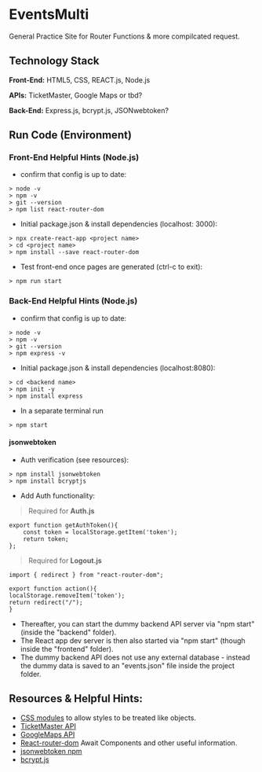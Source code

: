 # EventsMulti
General Practice Site for Router Functions & more compilcated request.  

## Technology Stack
**Front-End:** HTML5, CSS, REACT.js, Node.js

**APIs:** TicketMaster, Google Maps or tbd?

**Back-End:** Express.js, bcrypt.js, JSONwebtoken?


## Run Code (Environment)
### Front-End Helpful Hints (Node.js)
- confirm that config is up to date:

```
> node -v
> npm -v
> git --version
> npm list react-router-dom
```

- Initial package.json & install dependencies (localhost: 3000):
```
> npx create-react-app <project name>
> cd <project name>
> npm install --save react-router-dom
```
- Test front-end once pages are generated (ctrl-c to exit):
```
> npm run start
```

### Back-End Helpful Hints (Node.js)
- confirm that config is up to date:

```
> node -v
> npm -v
> git --version
> npm express -v 
```

- Initial package.json & install dependencies (localhost:8080):
```
> cd <backend name>
> npm init -y
> npm install express 
```

- In a separate terminal run
```
> npm start
```
#### jsonwebtoken 
- Auth verification (see resources):
```
> npm install jsonwebtoken
> npm install bcryptjs
```
- Add Auth functionality:
> Required for **Auth.js**
```
export function getAuthToken(){
    const token = localStorage.getItem('token');
    return token;
};
```

> Required for **Logout.js**
```
import { redirect } from "react-router-dom";

export function action(){
localStorage.removeItem('token');
return redirect("/");
}
```

- Thereafter, you can start the dummy backend API server via "npm start" (inside the "backend" folder).
- The React app dev server is then also started via "npm start" (though inside the "frontend" folder).
- The dummy backend API does not use any external database - instead the dummy data is saved to an "events.json" file inside the project folder.


## Resources & Helpful Hints:
- [CSS modules](https://create-react-app.dev/docs/adding-a-css-modules-stylesheet/) to allow styles to be treated like objects.
- [TicketMaster API](https://developer.ticketmaster.com/products-and-docs/apis/getting-started/)
- [GoogleMaps API](https://mapsplatform.google.com/?utm_source=search&utm_medium=googleads&utm_campaign=brand_core_exa_desk_mobile_us&gclid=CjwKCAjwov6hBhBsEiwAvrvN6It7s5nDPDkGxoELArYxrXgEEmysA79BnaoTIwxoXKs7NfHHeIvu_BoCmSIQAvD_BwE&gclsrc=aw.ds)
- [React-router-dom](https://reactrouter.com/en/main/components/await) Await Components and other useful information. 
- [jsonwebtoken npm](https://www.npmjs.com/package/jsonwebtoken)
- [bcrypt.js](https://www.npmjs.com/package/bcryptjs)
